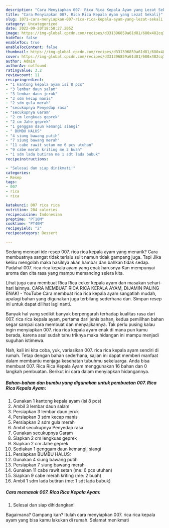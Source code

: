 ```yaml
---
description: "Cara Menyiapkan 007. Rica Rica Kepala Ayam yang Lezat Sekali}"
title: "Cara Menyiapkan 007. Rica Rica Kepala Ayam yang Lezat Sekali}"
slug: 1071-cara-menyiapkan-007-rica-rica-kepala-ayam-yang-lezat-sekali
category: Uncategorized
date: 2022-09-20T18:50:27.205Z
image: https://img-global.cpcdn.com/recipes/d331396859a61d81/680x482cq70/007-rica-rica-kepala-ayam-foto-resep-utama.jpg
hideToc: false
enableToc: true
enableTocContent: false
thumbnail: https://img-global.cpcdn.com/recipes/d331396859a61d81/680x482cq70/007-rica-rica-kepala-ayam-foto-resep-utama.jpg
cover: https://img-global.cpcdn.com/recipes/d331396859a61d81/680x482cq70/007-rica-rica-kepala-ayam-foto-resep-utama.jpg
author: Admin
authorAv: notfound
ratingvalue: 3.2
reviewcount: 11
recipeingredient:
- "1 kantong kepala ayam isi 8 pcs"
- "3 lembar daun salam"
- "3 lembar daun jeruk"
- "3 sdm kecap manis"
- "2 sdm gula merah"
- "secukupnya Penyedap rasa"
- "secukupnya Garam"
- "2 cm lengkuas geprek"
- "2 cm Jahe geprek"
- "1 genggam daun kemangi siangi"
- " BUMBU HALUS"
- "4 siung bawang putih"
- "7 siung bawang merah"
- "11 cabe rawit setan me 6 pcs utuhan"
- "9 cabe merah kriting me 2 buah"
- "1 sdm lada butiran me 1 sdt lada bubuk"
recipeinstructions:

- "Selesai dan siap dinikmati!"
categories:
- Resep
tags:
- 007
- rica
- rica

katakunci: 007 rica rica 
nutrition: 204 calories
recipecuisine: Indonesian
preptime: "PT10M"
cooktime: "PT40M"
recipeyield: "2"
recipecategory: Dessert

---
```



Sedang mencari ide resep 007. rica rica kepala ayam yang menarik? Cara membuatnya sangat tidak terlalu sulit namun tidak gampang juga. Tapi Jika keliru mengolah maka hasilnya akan hambar dan bahkan tidak sedap. Padahal 007. rica rica kepala ayam yang enak harusnya Kan mempunyai aroma dan cita rasa yang mampu memancing selera kita.


Lihat juga cara membuat Rica Rica ceker kepala ayam dan masakan sehari-hari lainnya. CARA MEMBUAT RICA RICA KEPALA AYAM, DIJAMIN PALING ENAK! - YouTube Cara membuat rica rica kepala ayam sangatlah mudah, apalagi bahan yang digunakan juga terbilang sederhana dan. Simpan resep ini untuk dapat dilihat lagi nanti.

Banyak hal yang sedikit banyak berpengaruh terhadap kualitas rasa dari 007. rica rica kepala ayam, pertama dari jenis bahan, kedua pemilihan bahan segar sampai cara membuat dan menyajikannya. Tak perlu pusing kalau ingin menyiapkan 007. rica rica kepala ayam enak di mana pun kamu berada, karena asal sudah tahu triknya maka hidangan ini mampu menjadi suguhan istimewa.


Nah, kali ini kita coba, yuk, variasikan 007. rica rica kepala ayam sendiri di rumah. Tetap dengan bahan sederhana, sajian ini dapat memberi manfaat dalam membantu menjaga kesehatan tubuhmu sekeluarga. Anda bisa membuat 007. Rica Rica Kepala Ayam menggunakan 16 bahan dan 0 langkah pembuatan. Berikut ini cara dalam menyiapkan hidangannya.

<!--inarticleads1-->

##### Bahan-bahan dan bumbu yang digunakan untuk pembuatan 007. Rica Rica Kepala Ayam:

1. Gunakan 1 kantong kepala ayam (isi 8 pcs)
1. Ambil 3 lembar daun salam
1. Persiapkan 3 lembar daun jeruk
1. Persiapkan 3 sdm kecap manis
1. Persiapkan 2 sdm gula merah
1. Ambil secukupnya Penyedap rasa
1. Gunakan secukupnya Garam
1. Siapkan 2 cm lengkuas geprek
1. Siapkan 2 cm Jahe geprek
1. Sediakan 1 genggam daun kemangi, siangi
1. Persiapkan  BUMBU HALUS:
1. Gunakan 4 siung bawang putih
1. Persiapkan 7 siung bawang merah
1. Gunakan 11 cabe rawit setan (me: 6 pcs utuhan)
1. Siapkan 9 cabe merah kriting (me: 2 buah)
1. Ambil 1 sdm lada butiran (me: 1 sdt lada bubuk)




<!--inarticleads2-->

##### Cara memasak 007. Rica Rica Kepala Ayam:


1. Selesai dan siap dihidangkan!



Bagaimana? Gampang kan? Itulah cara menyiapkan 007. rica rica kepala ayam yang bisa kamu lakukan di rumah. Selamat menikmati
